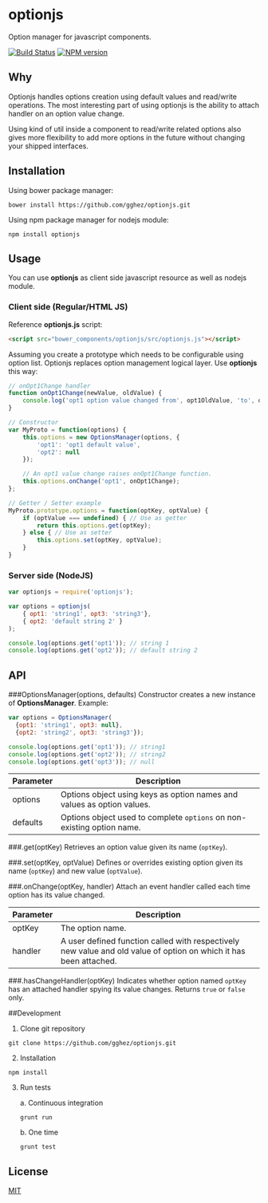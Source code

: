 optionjs
========

Option manager for javascript components.

[![Build Status](https://travis-ci.org/gghez/optionjs.svg?branch=master)](https://travis-ci.org/gghez/optionjs)
[![NPM version](https://badge.fury.io/js/optionjs.png)](http://badge.fury.io/js/optionjs)

## Why

Optionjs handles options creation using default values and read/write operations. The most interesting part of using optionjs is the ability to attach handler on an option value change.

Using kind of util inside a component to read/write related options also gives more flexibility to add more options in the future without changing your shipped interfaces.

## Installation

Using bower package manager:

```
bower install https://github.com/gghez/optionjs.git
```

Using npm package manager for nodejs module:

```
npm install optionjs
```

## Usage

You can use **optionjs** as client side javascript resource as well as nodejs module.

### Client side (Regular/HTML JS)

Reference **optionjs.js** script:
```html
<script src="bower_components/optionjs/src/optionjs.js"></script>
```

Assuming you create a prototype which needs to be configurable using option list. Optionjs replaces option management logical layer. Use **optionjs** this way:

```js
// onOpt1Change handler
function onOpt1Change(newValue, oldValue) {
    console.log('opt1 option value changed from', opt1OldValue, 'to', opt1NewValue);
}

// Constructor
var MyProto = function(options) {
    this.options = new OptionsManager(options, {
        'opt1': 'opt1 default value',
        'opt2': null
    });

    // An opt1 value change raises onOpt1Change function.
    this.options.onChange('opt1', onOpt1Change);
};

// Getter / Setter example
MyProto.prototype.options = function(optKey, optValue) {
    if (optValue === undefined) { // Use as getter
        return this.options.get(optKey);
    } else { // Use as setter
        this.options.set(optKey, optValue);
    }
}
```

### Server side (NodeJS)

```js
var optionjs = require('optionjs');

var options = optionjs(
    { opt1: 'string1', opt3: 'string3'},
    { opt2: 'default string 2' }
);

console.log(options.get('opt1')); // string 1
console.log(options.get('opt2')); // default string 2
```

## API

###OptionsManager(options, defaults)
Constructor creates a new instance of **OptionsManager**.
Example:
```js
var options = OptionsManager(
  {opt1: 'string1', opt3: null},
  {opt2: 'string2', opt3: 'string3'});

console.log(options.get('opt1')); // string1
console.log(options.get('opt2')); // string2
console.log(options.get('opt3')); // null
```
Parameter   | Description
------------|------------
options     | Options object using keys as option names and values as option values.
defaults    | Options object used to complete ```options``` on non-existing option name.

###.get(optKey)
Retrieves an option value given its name (```optKey```).

###.set(optKey, optValue)
Defines or overrides existing option given its name (```optKey```) and new value (```optValue```).

###.onChange(optKey, handler)
Attach an event handler called each time option has its value changed.

Parameter   | Description
------------|------------
optKey      | The option name.
handler     | A user defined function called with respectively new value and old value of option on which it has been attached.

###.hasChangeHandler(optKey)
Indicates whether option named ```optKey``` has an attached handler spying its value changes.
Returns ```true``` or ```false``` only.

##Development
 1. Clone git repository
  ```
  git clone https://github.com/gghez/optionjs.git
  ```
  
 2. Installation
  ```
  npm install
  ```
  
 3. Run tests

    a. Continuous integration
    ```
    grunt run
    ```

    b. One time
    ```
    grunt test
    ```

## License

[MIT](LICENSE)
